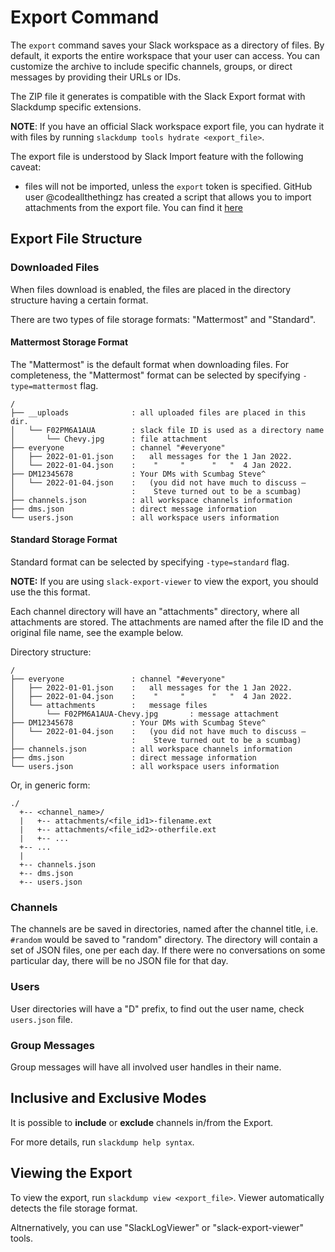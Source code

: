 # Export Command

The `export` command saves your Slack workspace as a directory of files.
By default, it exports the entire workspace that your user can access.
You can customize the archive to include specific channels, groups, or
direct messages by providing their URLs or IDs.

The ZIP file it generates is compatible with the Slack Export format with
Slackdump specific extensions.

__NOTE__: If you have an official Slack workspace export file, you can
hydrate it with files by running `slackdump tools hydrate <export_file>`.

The export file is understood by Slack Import feature with the following
caveat:
- files will not be imported, unless the `export` token is specified.
  GitHub user @codeallthethingz has created a script that allows you to
  import attachments from the export file.  You can find it
  [here](https://github.com/rusq/slackdump/issues/371)


## Export File Structure

### Downloaded Files

When files download is enabled, the files are placed in the directory
structure having a certain format.

There are two types of file storage formats: "Mattermost" and "Standard". 

#### Mattermost Storage Format

The "Mattermost" is the default format when downloading files.  For
completeness, the "Mattermost" format can be selected by specifying
`-type=mattermost` flag.


```plaintext
/
├── __uploads              : all uploaded files are placed in this dir.
│   └── F02PM6A1AUA        : slack file ID is used as a directory name
│       └── Chevy.jpg      : file attachment
├── everyone               : channel "#everyone"
│   ├── 2022-01-01.json    :   all messages for the 1 Jan 2022.
│   └── 2022-01-04.json    :    "     "      "   "  4 Jan 2022.
├── DM12345678             : Your DMs with Scumbag Steve^
│   └── 2022-01-04.json    :   (you did not have much to discuss —
│                          :    Steve turned out to be a scumbag)
├── channels.json          : all workspace channels information
├── dms.json               : direct message information
└── users.json             : all workspace users information
```

#### Standard Storage Format
Standard format can be selected by specifying `-type=standard` flag.

__NOTE:__ If you are using `slack-export-viewer` to view the export, you should
use the this format.

Each channel directory will have an "attachments" directory, where all
attachments are stored.  The attachments are named after the file ID and
the original file name, see the example below.

Directory structure:

```plaintext
/
├── everyone               : channel "#everyone"
│   ├── 2022-01-01.json    :   all messages for the 1 Jan 2022.
│   ├── 2022-01-04.json    :    "     "      "   "  4 Jan 2022.
│   └── attachments        :   message files
│       └── F02PM6A1AUA-Chevy.jpg       : message attachment
├── DM12345678             : Your DMs with Scumbag Steve^
│   └── 2022-01-04.json    :   (you did not have much to discuss —
│                          :    Steve turned out to be a scumbag)
├── channels.json          : all workspace channels information
├── dms.json               : direct message information
└── users.json             : all workspace users information
```

Or, in generic form:

```plaintext
./
  +-- <channel_name>/
  |   +-- attachments/<file_id1>-filename.ext
  |   +-- attachments/<file_id2>-otherfile.ext
  |   +-- ...
  +-- ...
  |
  +-- channels.json
  +-- dms.json
  +-- users.json
```

### Channels
The channels are be saved in directories, named after the channel title,
i.e. `#random` would be saved to "random" directory. The directory will
contain a set of JSON files, one per each day.  If there were no
conversations on some particular day, there will be no JSON file for that
day.

### Users
User directories will have a "D" prefix, to find out the user name, check
`users.json` file.

### Group Messages
Group messages will have all involved user handles in their name.

## Inclusive and Exclusive Modes

It is possible to **include** or **exclude** channels in/from the Export.

For more details, run `slackdump help syntax`.

## Viewing the Export

To view the export, run `slackdump view <export_file>`.  Viewer automatically
detects the file storage format.

Altnernatively, you can use "SlackLogViewer" or "slack-export-viewer" tools.


